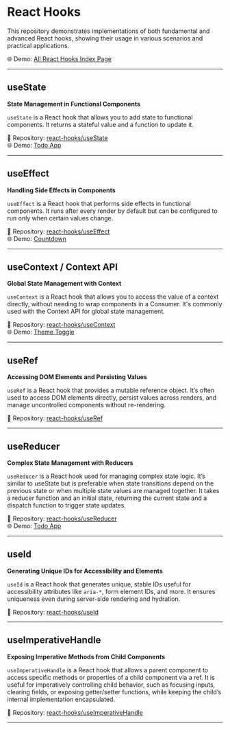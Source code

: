 # React Hooks

This repository demonstrates implementations of both fundamental and advanced React hooks, showing their usage in various scenarios and practical applications.

🌐 Demo: [All React Hooks Index Page](https://react-hooks-theta-one.vercel.app/)

---

## useState

**State Management in Functional Components**  

`useState` is a React hook that allows you to add state to functional components. It returns a stateful value and a function to update it.

🔗 Repository: [react-hooks/useState](https://github.com/vmanidev/react-hooks/tree/main/useState)  
🌐 Demo: [Todo App](https://use-state-todo.vercel.app/)

---

## useEffect

**Handling Side Effects in Components**  

`useEffect` is a React hook that performs side effects in functional components. It runs after every render by default but can be configured to run only when certain values change.

🔗 Repository: [react-hooks/useEffect](https://github.com/vmanidev/react-hooks/tree/main/useEffect)  
🌐 Demo: [Countdown](https://use-effect-countdown.vercel.app/)

---

## useContext / Context API

**Global State Management with Context**  

`useContext` is a React hook that allows you to access the value of a context directly, without needing to wrap components in a Consumer. It's commonly used with the Context API for global state management.

🔗 Repository: [react-hooks/useContext](https://github.com/vmanidev/react-hooks/tree/main/useContext)  
🌐 Demo: [Theme Toggle](https://context-api-theme-toggle.vercel.app/)

---

## useRef

**Accessing DOM Elements and Persisting Values**  

`useRef` is a React hook that provides a mutable reference object. It’s often used to access DOM elements directly, persist values across renders, and manage uncontrolled components without re-rendering.

🔗 Repository: [react-hooks/useRef](https://github.com/vmanidev/react-hooks/tree/main/useRef)

---

## useReducer

**Complex State Management with Reducers**  

`useReducer` is a React hook used for managing complex state logic. It’s similar to useState but is preferable when state transitions depend on the previous state or when multiple state values are managed together. It takes a reducer function and an initial state, returning the current state and a dispatch function to trigger state updates.

🔗 Repository: [react-hooks/useReducer](https://github.com/vmanidev/react-hooks/tree/main/useReducer)  
🌐 Demo: [Todo App](https://use-reducer-beta.vercel.app/)

---

## useId

**Generating Unique IDs for Accessibility and Elements**  

`useId` is a React hook that generates unique, stable IDs useful for accessibility attributes like `aria-*`, form element IDs, and more. It ensures uniqueness even during server-side rendering and hydration.

🔗 Repository: [react-hooks/useId](https://github.com/vmanidev/react-hooks/tree/main/useId)

---

## useImperativeHandle

**Exposing Imperative Methods from Child Components**  

`useImperativeHandle` is a React hook that allows a parent component to access specific methods or properties of a child component via a ref. It is useful for imperatively controlling child behavior, such as focusing inputs, clearing fields, or exposing getter/setter functions, while keeping the child’s internal implementation encapsulated.

🔗 Repository: [react-hooks/useImperativeHandle](https://github.com/vmanidev/react-hooks/tree/main/useImperativeHandle)

---
